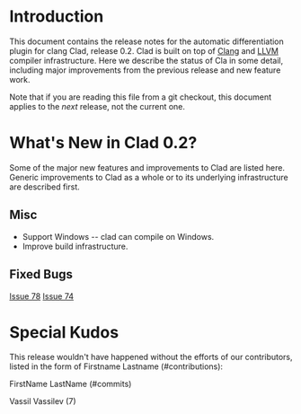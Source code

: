 Introduction
============

This document contains the release notes for the automatic differentiation
plugin for clang Clad, release 0.2. Clad is built on top of
[Clang](http://clang.llvm.org) and [LLVM](http://llvm.org>) compiler
infrastructure. Here we describe the status of Cla in some detail, including
major improvements from the previous release and new feature work.

Note that if you are reading this file from a git checkout,
this document applies to the *next* release, not the current one.


What's New in Clad 0.2?
========================

Some of the major new features and improvements to Clad are listed here. Generic
improvements to Clad as a whole or to its underlying infrastructure are
described first.

Misc
----
* Support Windows -- clad can compile on Windows.
* Improve build infrastructure.

Fixed Bugs
----------

[Issue 78](https://github.com/vgvassilev/clad/issues/78)
[Issue 74](https://github.com/vgvassilev/clad/issues/74)

<!---Uniquify by sort ReleaseNotes.md | uniq -c | grep -v '1 ' --->
<!---Get release bugs
git log v0.2..master | grep 'Fixes' | \
  s,^.*([0-9]+).*$,[\1]\(https://github.com/vgvassilev/clad/issues/\1\),' | uniq
--->
<!---Standard MarkDown doesn't support neither variables nor <base>
[Issue XXX](https://github.com/vgvassilev/clad/issues/XXX)
--->


Special Kudos
=============

This release wouldn't have happened without the efforts of our contributors,
listed in the form of Firstname Lastname (#contributions):

FirstName LastName (#commits)

Vassil Vassilev (7)

<!---Find contributor list for this release
git log --pretty=format:"%an"  v0.2...master | sort | uniq -c | sort -rn
--->

